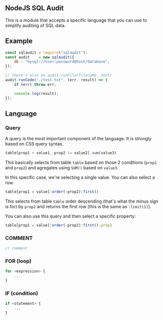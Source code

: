 ## NodeJS SQL Audit

This is a module that accepts a specific language that you can use to simplify
auditing of SQL data.

## Example

```js
const sqlaudit = require("sqlaudit");
const audit    = new sqlaudit({
	db : "mysql://user:password@host/database",
});

// there's also an audit.runFile(filename, next)
audit.runCode("./test.txt", (err, result) => {
	if (err) throw err;

	console.log(result);
});
```

## Language

### Query

A query is the most important component of the language. It is strongly based on CSS
query syntax.

```js
table[prop1 > value1, prop2 != value2].sum(value3)
```

This basically selects from table `table` based on those 2 conditions (`prop1` and
`prop2`) and agregates using `SUM()` based on `value3`.

In this specific case, we're selecting a single value. You can also select a row.

```js
table[prop1 = value]:order(-prop2):first()
```

This selects from table `table` order descending (that's what the minus sign is for)
by `prop2` and returns the first row (this is the same as `:limit(1)`).

You can also use this query and then select a specific property:

```js
table[prop1 = value]:order(-prop2):first().prop2
```

### COMMENT

```js
// comment
```

### FOR (loop)

```js
for <expression> {
	...
}
```

### IF (condition)

```js
if <statement> {
	...
}
```
